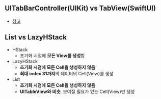 ## UITabBarController(UIKit) vs TabView(SwiftUI)
- [참고](https://github.com/Jinoo9622/iOS/blob/master/Chapter5/03_CafeApp%26SwiftUI/Samples/UITabBarController_TabView.playground/Contents.swift)

## List vs LazyHStack
- HStack
  - 초기화 시점에 **모든 View를 생성**함
- LazyHStack
  - **초기화 시점에 모든 Cell을 생성하지 않음**
  - **최대 index 31까지**의 데이터의 Cell(View)를 생성 
- List
  - **초기화 시점에 모든 Cell을 생성하지 않음**
  - **UITableView와 비슷**. 보여질 필요가 있는 Cell(View)만 생성
